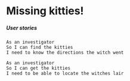 # Missing kitties!

##### User stories
```
As an investigator
So I can find the kitties
I need to know the directions the witch went

As an investigator
So I can get the kitties
I need to be able to locate the witches lair
```
